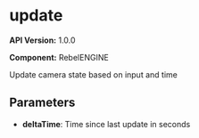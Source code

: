 # update

**API Version:** 1.0.0

**Component:** RebelENGINE

Update camera state based on input and time

## Parameters

- **deltaTime**: Time since last update in seconds


